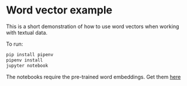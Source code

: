 # Word vector example

This is a short demonstration of how to use word vectors when working with textual data. 

To run: 
```bash
pip install pipenv
pipenv install
jupyter notebook
```

The notebooks require the pre-trained word embeddings. Get them [here](https://fasttext.cc/docs/en/crawl-vectors.html)

